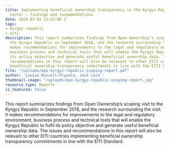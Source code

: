 ```yaml
---
title: Implementing beneficial ownership transparency in the Kyrgyz Republic extractives
  sector — findings and recommendations
date: 2019-03-01 13:23:00 Z
tags:
- kyrgyz republic
- eiti
description: This report summarizes findings from Open Ownership’s scoping visit to
  the Kyrgyz Republic in September 2018, and the research surrounding the visit. It
  makes recommendations for improvements to the legal and regulatory environment,
  business process and technical tools that will enable the Kyrgyz Republic to fulfil
  its policy objective and generate useful beneficial ownership data. The issues and
  recommendations in this report will also be relevant to other EITI countries implementing
  beneficial ownership transparency commitments in line with the EITI Standard.
file: "/uploads/opo-kyrgyz-republic-scoping-report.pdf"
author: 'Louise Russell-Prywata, Jack Lord '
thumbnail-image: "/uploads/opo-kyrgyz-republic-scoping-report.jpg"
resource_type: Reports
is_featured: false
---
```


This report summarizes findings from Open Ownership’s scoping visit to the Kyrgyz Republic in September 2018, and the research surrounding the visit. It makes recommendations for improvements to the legal and regulatory environment, business process and technical tools that will enable the Kyrgyz Republic to fulfil its policy objective and generate useful beneficial ownership data. The issues and recommendations in this report will also be relevant to other EITI countries implementing beneficial ownership transparency commitments in line with the EITI Standard.
